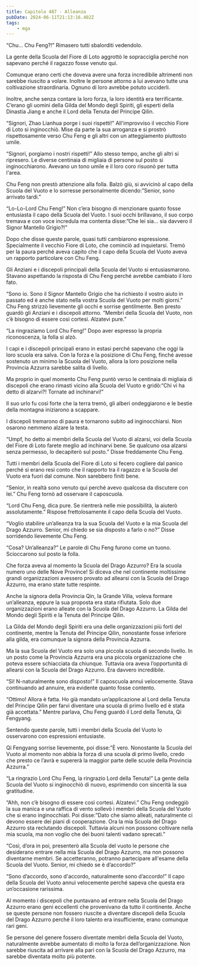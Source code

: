 ```yaml
---
title: Capitolo 487 - Alleanza
pubDate: 2024-06-11T21:13:16.402Z
tags:
    - mga
---
```


“Chu... Chu Feng?!” Rimasero tutti sbalorditi vedendolo.


La gente della Scuola del Fiore di Loto aggrottò le sopracciglia perché non sapevano perché il ragazzo fosse venuto qui.


Comunque erano certi che doveva avere una forza incredibile altrimenti non sarebbe riuscito a volare. Inoltre le persone attorno a lui avevano tutte una coltivazione straordinaria. Ognuno di loro avrebbe potuto ucciderli.


Inoltre, anche senza contare la loro forza, la loro identità era terrificante. C’erano gli uomini della Gilda del Mondo degli Spiriti, gli esperti della Dinastia Jiang e anche il Lord della Tenuta del Principe Qilin.


“Signori, Zhao Lianhua porge i suoi rispetti!” All'improvviso il vecchio Fiore di Loto si inginocchiò. Mise da parte la sua arroganza e si prostrò rispettosamente verso Chu Feng e gli altri con un atteggiamento piuttosto umile.


“Signori, porgiamo i nostri rispetti!” Allo stesso tempo, anche gli altri si ripresero. Le diverse centinaia di migliaia di persone sul posto si inginocchiarono. Avevano un tono umile e il loro coro risuonò per tutta l'area.


Chu Feng non prestò attenzione alla folla. Balzò giù, si avvicinò al capo della Scuola del Vuoto e lo sorresse personalmente dicendo:”Senior, sono arrivato tardi.”


“Lo-Lo-Lord Chu Feng!” Non c’era bisogno di menzionare quanto fosse entusiasta il capo della Scuola del Vuoto. I suoi occhi brillavano, il suo corpo tremava e con voce incredula ma contenta disse:”Che lei sia... sia davvero il Signor Mantello Grigio?!”


Dopo che disse queste parole, quasi tutti cambiarono espressione. Specialmente il vecchio Fiore di Loto, che cominciò ad inquietarsi. Tremò per la paura perché aveva capito che il capo della Scuola del Vuoto aveva un rapporto particolare con Chu Feng.


Gli Anziani e i discepoli principali della Scuola del Vuoto si entusiasmarono. Stavano aspettando la risposta di Chu Feng perché avrebbe cambiato il loro fato.


“Sono io. Sono il Signor Mantello Grigio che ha richiesto il vostro aiuto in passato ed è anche stato nella vostra Scuola del Vuoto per molti giorni.” Chu Feng strizzò lievemente gli occhi e sorrise gentilmente. Ben presto guardò gli Anziani e i discepoli attorno. “Membri della Scuola del Vuoto, non c’è bisogno di essere così cortesi. Alzatevi pure.”


“La ringraziamo Lord Chu Feng!” Dopo aver espresso la propria riconoscenza, la folla si alzò.


I capi e i discepoli principali erano in estasi perché sapevano che oggi la loro scuola era salva. Con la forza e la posizione di Chu Feng, finché avesse sostenuto un minimo la Scuola del Vuoto, allora la loro posizione nella Provincia Azzurra sarebbe salita di livello.


Ma proprio in quel momento Chu Feng puntò verso le centinaia di migliaia di discepoli che erano rimasti vicino alla Scuola del Vuoto e gridò:“Chi vi ha detto di alzarvi?! Tornate ad inchinarvi!”


Il suo urlo fu così forte che la terra tremò, gli alberi ondeggiarono e le bestie della montagna iniziarono a scappare.


I discepoli tremarono di paura e tornarono subito ad inginocchiarsi. Non osarono nemmeno alzare la testa.


“Umpf, ho detto ai membri della Scuola del Vuoto di alzarsi, voi della Scuola del Fiore di Loto farete meglio ad inchinarvi bene. Se qualcuno osa alzarsi senza permesso, lo decapiterò sul posto.” Disse freddamente Chu Feng.


Tutti i membri della Scuola del Fiore di Loto si fecero cogliere dal panico perché si erano resi conto che il rapporto tra il ragazzo e la Scuola del Vuoto era fuori dal comune. Non sarebbero finiti bene.


“Senior, in realtà sono venuto qui perché avevo qualcosa da discutere con lei.” Chu Feng tornò ad osservare il caposcuola.


“Lord Chu Feng, dica pure. Se rientrerà nelle mie possibilità, la aiuterò assolutamente.” Rispose frettolosamente il capo della Scuola del Vuoto.


“Voglio stabilire un’alleanza tra la sua Scuola del Vuoto e la mia Scuola del Drago Azzurro. Senior, mi chiedo se sia disposto a farlo o no?” Disse sorridendo lievemente Chu Feng.


“Cosa? Un’alleanza?” Le parole di Chu Feng furono come un tuono. Scioccarono sul posto la folla.


Che forza aveva al momento la Scuola del Drago Azzurro? Era la scuola numero uno delle Nove Province! Si diceva che nel continente moltissime grandi organizzazioni avessero provato ad allearsi con la Scuola del Drago Azzurro, ma erano state tutte respinte.


Anche la signora della Provincia Qin, la Grande Villa, voleva formare un’alleanza, eppure la sua proposta era stata rifiutata. Solo due organizzazioni erano alleate con la Scuola del Drago Azzurro. La Gilda del Mondo degli Spiriti e la Tenuta del Principe Qilin.


La Gilda del Mondo degli Spiriti era una delle organizzazioni più forti del continente, mentre la Tenuta del Principe Qilin, nonostante fosse inferiore alla gilda, era comunque la signora della Provincia Azzurra.


Ma la sua Scuola del Vuoto era solo una piccola scuola di secondo livello. In un posto come la Provincia Azzurra era una piccola organizzazione che poteva essere schiacciata da chiunque. Tuttavia ora aveva l’opportunità di allearsi con la Scuola del Drago Azzurro. Era davvero incredibile.


“Sì! N-naturalmente sono disposto!” Il caposcuola annuì velocemente. Stava continuando ad annuire, era evidente quanto fosse contento.


“Ottimo! Allora è fatta. Ho già mandato un’applicazione al Lord della Tenuta del Principe Qilin per farvi diventare una scuola di primo livello ed è stata già accettata.” Mentre parlava, Chu Feng guardò il Lord della Tenuta, Qi Fengyang.


Sentendo queste parole, tutti i membri della Scuola del Vuoto lo osservarono con espressioni entusiaste.


Qi Fengyang sorrise lievemente, poi disse:”È vero. Nonostante la Scuola del Vuoto al momento non abbia la forza di una scuola di primo livello, credo che presto ce l’avrà e supererà la maggior parte delle scuole della Provincia Azzurra.”


“La ringrazio Lord Chu Feng, la ringrazio Lord della Tenuta!” La gente della Scuola del Vuoto si inginocchiò di nuovo, esprimendo con sincerità la sua gratitudine.


“Ahh, non c’è bisogno di essere così cortesi. Alzatevi.” Chu Feng ondeggiò la sua manica e una raffica di vento sollevò i membri della Scuola del Vuoto che si erano inginocchiati. Poi disse:”Dato che siamo alleati, naturalmente ci devono essere dei piani di cooperazione. Ora la mia Scuola del Drago Azzurro sta reclutando discepoli. Tuttavia alcuni non possono coltivare nella mia scuola, ma non voglio che dei buoni talenti vadano sprecati.”


“Così, d’ora in poi, presenterò alla Scuola del vuoto le persone che desiderano entrare nella mia Scuola del Drago Azzurro, ma non possono diventarne membri. Se accetteranno, potranno partecipare all'esame della Scuola del Vuoto. Senior, mi chiedo se è d’accordo?”


“Sono d’accordo, sono d'accordo, naturalmente sono d’accordo!” Il capo della Scuola del Vuoto annuì velocemente perché sapeva che questa era un’occasione rarissima.


Al momento i discepoli che puntavano ad entrare nella Scuola del Drago Azzurro erano geni eccellenti che provenivano da tutto il continente. Anche se queste persone non fossero riuscite a diventare discepoli della Scuola del Drago Azzurro perché il loro talento era insufficiente, erano comunque rari geni.


Se persone del genere fossero diventate membri della Scuola del Vuoto, naturalmente avrebbe aumentato di molto la forza dell’organizzazione. Non sarebbe riuscita ad arrivare alla pari con la Scuola del Drago Azzurro, ma sarebbe diventata molto più potente.

